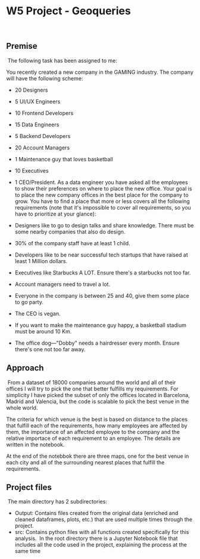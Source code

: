 # W5 Project - Geoqueries
​
## Premise
​
The following task has been assigned to me:

You recently created a new company in the GAMING industry. The company will have the following scheme:

- 20 Designers
- 5 UI/UX Engineers
- 10 Frontend Developers
- 15 Data Engineers
- 5 Backend Developers
- 20 Account Managers
- 1 Maintenance guy that loves basketball
- 10 Executives
- 1 CEO/President.
As a data engineer you have asked all the employees to show their preferences on where to place the new office. Your goal is to place the new company offices in the best place for the company to grow. You have to find a place that more or less covers all the following requirements (note that it's impossible to cover all requirements, so you have to prioritize at your glance):

- Designers like to go to design talks and share knowledge. There must be some nearby companies that also do design.
- 30% of the company staff have at least 1 child.
- Developers like to be near successful tech startups that have raised at least 1 Million dollars.
- Executives like Starbucks A LOT. Ensure there's a starbucks not too far.
- Account managers need to travel a lot.
- Everyone in the company is between 25 and 40, give them some place to go party.
- The CEO is vegan.
- If you want to make the maintenance guy happy, a basketball stadium must be around 10 Km.
- The office dog—"Dobby" needs a hairdresser every month. Ensure there's one not too far away.
​
## Approach
​
From a dataset of 18000 companies around the world and all of their offices I will try to pick the one that better fulfills my requirements. For simplicity I have picked the subset of only the offices located in Barcelona, Madrid and Valencia, but the code is scalable to pick the best venue in the whole world.

The criteria for which venue is the best is based on distance to the places that fulfill each of the requirements, how many employees are affected by them, the importance of an affected employee to the company and the relative importace of each requirement to an employee. The details are written in the notebook.

At the end of the notebbok there are three maps, one for the best venue in each city and all of the surrounding nearest places that fulfill the requirements.
​
## Project files
​
The main directory has 2 subdirectories:

* Output: Contains files created from the original data (enriched and cleaned dataframes, plots, etc.) that are used multiple times through the project.
* src: Contains python files with all functions created specifically for this analysis.
​
In the root directory there is a Jupyter Notebook file that includes all the code used in the project, explaining the process at the same time